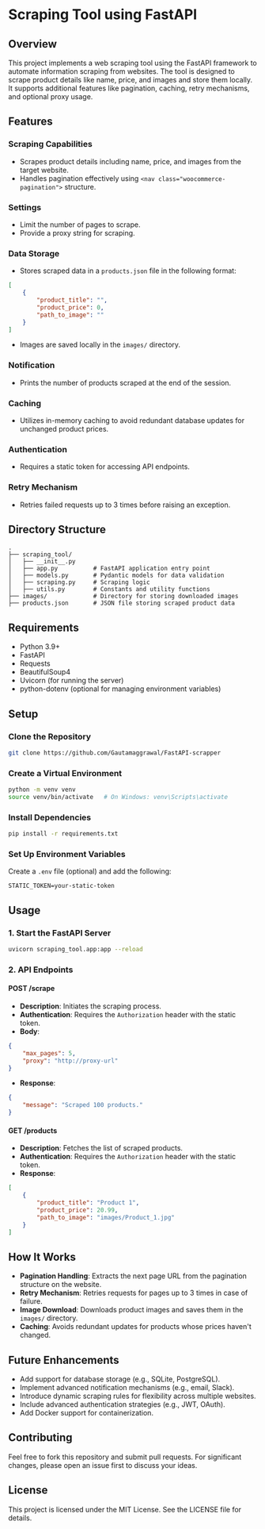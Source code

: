 # Scraping Tool using FastAPI

## Overview

This project implements a web scraping tool using the FastAPI framework to automate information scraping from websites. The tool is designed to scrape product details like name, price, and images and store them locally. It supports additional features like pagination, caching, retry mechanisms, and optional proxy usage.

## Features

### Scraping Capabilities

- Scrapes product details including name, price, and images from the target website.
- Handles pagination effectively using `<nav class="woocommerce-pagination">` structure.

### Settings

- Limit the number of pages to scrape.
- Provide a proxy string for scraping.

### Data Storage

- Stores scraped data in a `products.json` file in the following format:

```json
[
    {
        "product_title": "",
        "product_price": 0,
        "path_to_image": ""
    }
]
```

- Images are saved locally in the `images/` directory.

### Notification

- Prints the number of products scraped at the end of the session.

### Caching

- Utilizes in-memory caching to avoid redundant database updates for unchanged product prices.

### Authentication

- Requires a static token for accessing API endpoints.

### Retry Mechanism

- Retries failed requests up to 3 times before raising an exception.

## Directory Structure

```
.
├── scraping_tool/
│   ├── __init__.py
│   ├── app.py          # FastAPI application entry point
│   ├── models.py       # Pydantic models for data validation
│   ├── scraping.py     # Scraping logic
│   ├── utils.py        # Constants and utility functions
├── images/             # Directory for storing downloaded images
├── products.json       # JSON file storing scraped product data
```

## Requirements

- Python 3.9+
- FastAPI
- Requests
- BeautifulSoup4
- Uvicorn (for running the server)
- python-dotenv (optional for managing environment variables)

## Setup

### Clone the Repository

```bash
git clone https://github.com/Gautamaggrawal/FastAPI-scrapper
```

### Create a Virtual Environment

```bash
python -m venv venv
source venv/bin/activate   # On Windows: venv\Scripts\activate
```

### Install Dependencies

```bash
pip install -r requirements.txt
```

### Set Up Environment Variables

Create a `.env` file (optional) and add the following:

```
STATIC_TOKEN=your-static-token
```

## Usage

### 1. Start the FastAPI Server

```bash
uvicorn scraping_tool.app:app --reload
```

### 2. API Endpoints

#### **POST /scrape**

- **Description**: Initiates the scraping process.
- **Authentication**: Requires the `Authorization` header with the static token.
- **Body**:

```json
{
    "max_pages": 5,
    "proxy": "http://proxy-url"
}
```

- **Response**:

```json
{
    "message": "Scraped 100 products."
}
```

#### **GET /products**

- **Description**: Fetches the list of scraped products.
- **Authentication**: Requires the `Authorization` header with the static token.
- **Response**:

```json
[
    {
        "product_title": "Product 1",
        "product_price": 20.99,
        "path_to_image": "images/Product_1.jpg"
    }
]
```

## How It Works

- **Pagination Handling**: Extracts the next page URL from the pagination structure on the website.
- **Retry Mechanism**: Retries requests for pages up to 3 times in case of failure.
- **Image Download**: Downloads product images and saves them in the `images/` directory.
- **Caching**: Avoids redundant updates for products whose prices haven't changed.

## Future Enhancements

- Add support for database storage (e.g., SQLite, PostgreSQL).
- Implement advanced notification mechanisms (e.g., email, Slack).
- Introduce dynamic scraping rules for flexibility across multiple websites.
- Include advanced authentication strategies (e.g., JWT, OAuth).
- Add Docker support for containerization.

## Contributing

Feel free to fork this repository and submit pull requests. For significant changes, please open an issue first to discuss your ideas.

## License

This project is licensed under the MIT License. See the LICENSE file for details.

